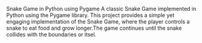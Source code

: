 Snake Game in Python using Pygame A classic Snake Game implemented in Python using the Pygame library. This project provides a simple yet engaging implementation of the Snake Game, where the player controls a snake to eat food and grow longer.The game continues until the snake collides with the boundaries or itsel.
